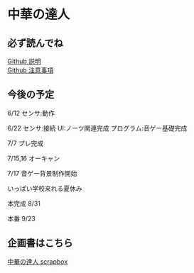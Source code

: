 # 中華の達人

## 必ず読んでね

[Github 説明](./github_explanation.md)  
[Github 注意事項](./github_attention.md)

## 今後の予定

6/12 センサ:動作

6/22 センサ:接続 UI:ノーツ関連完成 プログラム:音ゲー基礎完成

7/7 プレ完成

7/15,16 オーキャン

7/17
音ゲー背景制作開始

いっぱい学校来れる夏休み

本完成
8/31

本番
9/23

## 企画書はこちら

[中華の達人 scrapbox](https://scrapbox.io/ait-ccc/%E4%B8%AD%E8%8F%AF%E3%81%AE%E9%81%94%E4%BA%BA)
